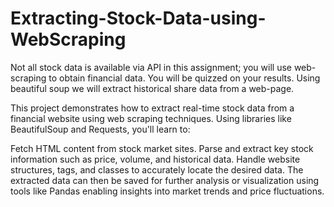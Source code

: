 # Extracting-Stock-Data-using-WebScraping
Not all stock data is available via API in this assignment; you will use web-scraping to obtain financial data. You will be quizzed on your results.    Using beautiful soup we will extract historical share data from a web-page.

This project demonstrates how to extract real-time stock data from a financial website using web scraping techniques. Using libraries like BeautifulSoup and Requests, you'll learn to:

Fetch HTML content from stock market sites.
Parse and extract key stock information such as price, volume, and historical data.
Handle website structures, tags, and classes to accurately locate the desired data.
The extracted data can then be saved for further analysis or visualization using tools like Pandas enabling insights into market trends and price fluctuations.
